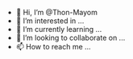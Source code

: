 - 👋 Hi, I’m @Thon-Mayom
- 👀 I’m interested in ...
- 🌱 I’m currently learning ...
- 💞️ I’m looking to collaborate on ...
- 📫 How to reach me ...

<!---
Thon-Mayom/Thon-Mayom is a ✨ special ✨ repository because its `README.md` (this file) appears on your GitHub profile.
You can click the Preview link to take a look at your changes.
--->
